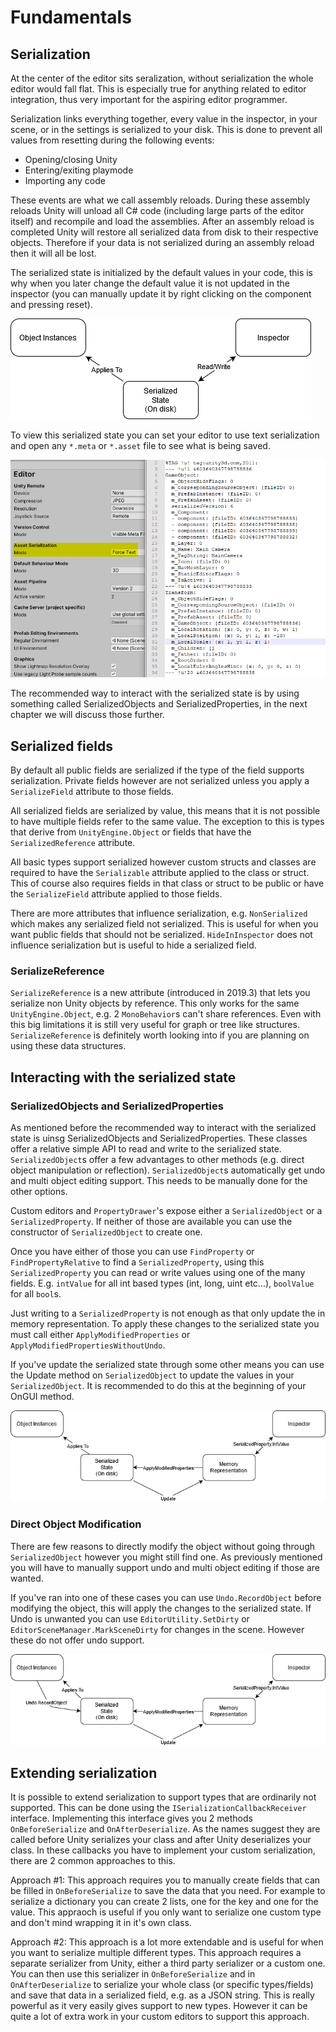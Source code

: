 # Fundamentals

## Serialization
At the center of the editor sits seralization, without serialization the whole editor would fall flat. This is especially true for anything related to editor integration, thus very important for the aspiring editor programmer.

Serialization links everything together, every value in the inspector, in your scene, or in the settings is serialized to your disk. This is done to prevent all values from resetting during the following events:
* Opening/closing Unity
* Entering/exiting playmode
* Importing any code

 These events are what we call assembly reloads. During these assembly reloads Unity will unload all C# code (including large parts of the editor itself) and recompile and load the assemblies. After an assembly reload is completed Unity will restore all serialized data from disk to their respective objects. Therefore if your data is not serialized during an assembly reload then it will all be lost.

The serialized state is initialized by the default values in your code, this is why when you later change the default value it is not updated in the inspector (you can manually update it by right clicking on the component and pressing reset). 

![serialization diagram example](Images/SerializationDiagram.png)

To view this serialized state you can set your editor to use text serialization and open any `*.meta` or `*.asset` file to see what is being saved.

![text serialization example](Images/TextSerialization.png)

The recommended way to interact with the serialized state is by using something called SerializedObjects and SerializedProperties, in the next chapter we will discuss those further.

## Serialized fields

By default all public fields are serialized if the type of the field supports serialization. Private fields however are not serialized unless you apply a `SerializeField` attribute to those fields. 

All serialized fields are serialized by value, this means that it is not possible to have multiple fields refer to the same value. The exception to this is types that derive from `UnityEngine.Object` or fields that have the `SerializedReference` attribute.

All basic types support serialized however custom structs and classes are required to have the `Serializable` attribute applied to the class or struct. This of course also requires fields in that class or struct to be public or have the `SerializeField` attribute applied to those fields.

There are more attributes that influence serialization, e.g. `NonSerialized` which makes any serialized field not serialized. This is useful for when you want public fields that should not be serialized. `HideInInspector` does not influence serialization but is useful to hide a serialized field.

### SerializeReference

`SerializeReference` is a new attribute (introduced in 2019.3) that lets you serialize non Unity objects by reference. This only works for the same `UnityEngine.Object`, e.g. 2 `MonoBehavior`s can't share references. Even with this big limitations it is still very useful for graph or tree like structures. `SerializeReference` is definitely worth looking into if you are planning on using these data structures.

## Interacting with the serialized state

### SerializedObjects and SerializedProperties

As mentioned before the recommended way to interact with the serialized state is uinsg SerializedObjects and SerializedProperties. These classes offer a relative simple API to read and write to the serialized state. `SerializedObject`s offer a few advantages to other methods (e.g. direct object manipulation or reflection). `SerializedObject`s automatically get undo and multi object editing support. This needs to be manually done for the other options.

Custom editors and `PropertyDrawer`'s expose either a `SerializedObject` or a `SerializedProperty`. If neither of those are available you can use the constructor of `SerializedObject` to create one. 

Once you have either of those you can use `FindProperty` or `FindPropertyRelative` to find a `SerializedProperty`, using this `SerializedProperty` you can read or write values using one of the many fields. E.g. `intValue` for all int based types (int, long, uint etc...), `boolValue` for all `bool`s.

Just writing to a `SerializedProperty` is not enough as that only update the in memory representation. To apply these changes to the serialized state you must call either `ApplyModifiedProperties` or `ApplyModifiedPropertiesWithoutUndo`. 

If you've update the serialized state through some other means you can use the Update method on `SerializedObject` to update the values in your `SerializedObject`. It is recommended to do this at the beginning of your OnGUI method.

![serialization diagram example](Images/SerializedPropertyDiagram.png)

### Direct Object Modification

There are few reasons to directly modify the object without going through `SerializedObject` however you might still find one. As previously mentioned you will have to manually support undo and multi object editing if those are wanted.

If you've ran into one of these cases you can use `Undo.RecordObject` before modifying the object, this will apply the changes to the serialized state. If Undo is unwanted you can use `EditorUtility.SetDirty` or `EditorSceneManager.MarkSceneDirty` for changes in the scene. However these do not offer undo support.

![serialization diagram example](Images/SerializedPropertyUndoDiagram.png)

## Extending serialization

It is possible to extend serialization to support types that are ordinarily not supported. This can be done using the `ISerializationCallbackReceiver` interface. Implementing this interface gives you 2 methods `OnBeforeSerialize` and `OnAfterDeserialize`. As the names suggest they are called before Unity serializes your class and after Unity deserializes your class. In these callbacks you have to implement your custom serialization, there are 2 common approaches to this. 

Approach #1: This approach requires you to manually create fields that can be filled in `OnBeforeSerialize` to save the data that you need. For example to serialize a dictionary you can create 2 lists, one for the key and one for the value. This appraoch is useful if you only want to serialize one custom type and don't mind wrapping it in it's own class.

Approach #2: This approach is a lot more extendable and is useful for when you want to serialize multiple different types. This approach requires a separate serializer from Unity, either a third party serializer or a custom one. You can then use this serializer in `OnBeforeSerialize` and in `OnAfterDeserialize` to serialize your whole class (or specific types/fields) and save that data in a serialized field, e.g. as a JSON string. This is really powerful as it very easily gives support to new types. However it can be quite a lot of extra work in your custom editors to support this approach.
